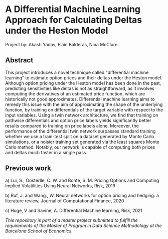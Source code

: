 # A Differential Machine Learning Approach for Calculating Deltas under the Heston Model

Project by: Akash Yadav, Elain Balderas, Nina McClure. 

## Abstract 

This project introduces a novel technique called "differential machine learning" to estimate option prices and their deltas under the Heston model. Although option pricing under the Heston model has been done in the past, predicting sensitivities like deltas is not as straightforward, as it involves computing the derivatives of an estimated price function, which are historically not good approximates. Differential machine learning aims to remedy this issue with the aim of approximating the shape of the underlying function, by training on differentials of the target variable with respect to the input variables. Using a twin network architecture, we find that training on pathwise differentials and option price labels yields significantly  better results compared to training on price labels alone. Moreover, the performance of the differential twin network surpasses standard training whether we use a train-test split on a dataset generated by Monte Carlo simulations, or a noisier training set generated via the least squares Monte Carlo method. Notably, our network is capable of computing both prices and deltas much faster in a single pass.

## Previous work

a) Lui, S., Oosterlle, C. W. and Bohte, S. M. Pricing Options and Computing Implied Volatilities Using Neural Networks, Risk, 2019

b) Ruf, J. and Wang., W. Neural networks for option pricing and hedging: a literature review, Journal of Computational Finance, 2020

c) Huge, V and Savine, A. Differential Machine learning, Risk, 2021

_This repository is part of a master project submitted to fulfill the requirements of the Master of Program in Data Science Methodology at the Barcelona School of Economics._
